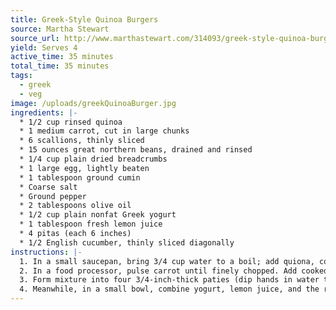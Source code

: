 ```yaml
---
title: Greek-Style Quinoa Burgers
source: Martha Stewart
source_url: http://www.marthastewart.com/314093/greek-style-quinoa-burgers
yield: Serves 4
active_time: 35 minutes
total_time: 35 minutes
tags: 
  - greek
  - veg
image: /uploads/greekQuinoaBurger.jpg
ingredients: |-
  * 1/2 cup rinsed quinoa 
  * 1 medium carrot, cut in large chunks 
  * 6 scallions, thinly sliced 
  * 15 ounces great northern beans, drained and rinsed 
  * 1/4 cup plain dried breadcrumbs 
  * 1 large egg, lightly beaten 
  * 1 tablespoon ground cumin 
  * Coarse salt 
  * Ground pepper 
  * 2 tablespoons olive oil 
  * 1/2 cup plain nonfat Greek yogurt 
  * 1 tablespoon fresh lemon juice 
  * 4 pitas (each 6 inches) 
  * 1/2 English cucumber, thinly sliced diagonally 
instructions: |-
  1. In a small saucepan, bring 3/4 cup water to a boil; add quiona, cover, and reduce heat to low. Cook until liquid is absorbed, 12 to 14 minutes; set aside. 
  2. In a food processor, pulse carrot until finely chopped. Add cooked quinoa, half the scallions, beans, breadcrumbs, egg, cumin, 1 teaspoon salt, and 1/4 teaspoon pepper; pulse until combined but still slightly chunky. 
  3. Form mixture into four 3/4-inch-thick paties (dip hands in water to prevent sticking). If too soft, refrigerate 10 minutes to firm. In a large nonstick skillet, heat oil over medium; cook burgers until browned and cooked through, 8 to 10 minutes per side. 
  4. Meanwhile, in a small bowl, combine yogurt, lemon juice, and the remaining scallions; season with salt and pepper. Serve burgers in pita topped with cucumber and yogurt sauce. 
---
```

